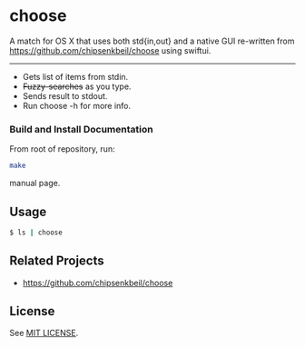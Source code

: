 # choose

A match for OS X that uses both std{in,out} and a native GUI re-written from
https://github.com/chipsenkbeil/choose using swiftui.

---

- Gets list of items from stdin.
- ~~Fuzzy-searches~~ as you type.
- Sends result to stdout.
- Run choose -h for more info.

### Build and Install Documentation

From root of repository, run:

```bash
make
```

manual page.

## Usage

```bash
$ ls | choose
```

## Related Projects

- https://github.com/chipsenkbeil/choose

## License

See [MIT LICENSE](./LICENSE).
